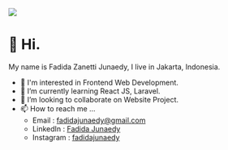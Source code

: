 ![](https://github.com/fadidajunaedy/fm-baseapparel/blob/main/mygif.gif)

# 👋 Hi.

My name is Fadida Zanetti Junaedy, I live in Jakarta, Indonesia.

- 👀 I'm interested in Frontend Web Development.
- 🌱 I’m currently learning React JS, Laravel.
- 💞️ I’m looking to collaborate on Website Project.
- 📫 How to reach me ...
  * Email : fadidajunaedy@gmail.com
  * LinkedIn : [Fadida Junaedy](https://www.linkedin.com/in/fadida-junaedy-742652167/)
  * Instagram : [fadidajunaedy](https://www.instagram.com/fadidajunaedy/)
